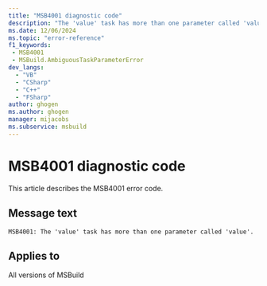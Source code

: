 ```yaml
---
title: "MSB4001 diagnostic code"
description: "The 'value' task has more than one parameter called 'value'."
ms.date: 12/06/2024
ms.topic: "error-reference"
f1_keywords:
 - MSB4001
 - MSBuild.AmbiguousTaskParameterError
dev_langs:
  - "VB"
  - "CSharp"
  - "C++"
  - "FSharp"
author: ghogen
ms.author: ghogen
manager: mijacobs
ms.subservice: msbuild
---
```


# MSB4001 diagnostic code

<!-- :::ErrorDefinitionDescription::: -->
<!-- :::editable-content name="introDescription"::: -->
This article describes the MSB4001 error code.
<!-- :::editable-content-end::: -->

## Message text

`MSB4001: The 'value' task has more than one parameter called 'value'.`

<!-- :::editable-content name="postOutputDescription"::: -->
<!--
{StrBegin="MSB4001: "}UE: This message is shown when a task has more than one .NET property with the same name -- it's unclear which of
    those properties the task wants to use as a parameter in project files.
-->
<!-- :::editable-content-end::: -->
<!-- :::ErrorDefinitionDescription-end::: -->

## Applies to

All versions of MSBuild
